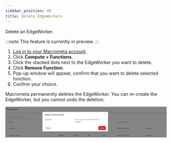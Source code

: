```yaml
---
sidebar_position: 40
title: Delete EdgeWorkers
---
```


Delete an EdgeWorker.

:::note
This feature is currently in preview.
:::

1. [Log in to your Macrometa account](https://auth-play.macrometa.io/).
1. Click **Compute > Functions**.
1. Click the stacked dots next to the EdgeWorker you want to delete.
1. Click **Remove Function**.
1. Pop-up window will appear, confirm that you want to delete selected function.
1. Confirm your choice.

Macrometa permanently deletes the EdgeWorker. You can re-create the EdgeWorker, but you cannot undo the deletion.

![Delete Edge Worker](/img/functions/delete_function.png)